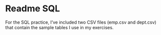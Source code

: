# Readme SQL

For the SQL practice, I’ve included two CSV files (emp.csv and dept.csv) that contain the sample tables I use in my exercises.
